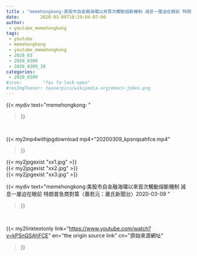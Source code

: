 ```yaml
---
title : "memehongkong:美股市自金融海嘯以來首次觸動熔斷機制 減息一厘迫在眼前 特朗普急商對策〈蕭若元：蕭氏新聞台〉2020-03-09 "
date:        2020-03-09T10:29:04-07:00
author:
 - youtube_memehongkong
tags:
 - youtube
 - memehongkong
 - youtube_memehongkong
 - 2020_03
 - 2020_0309
 - 2020_0309_10
categories:
 - 2020_0309
#icon:        "fas fa-lock-open"
#resImgTeaser: teaserpics/wikipedia.org/emacs-jokes.png
---
```


{{< mydiv text="memehongkong: "
>}}
<br>


{{< my2mp4withjpgdownload mp4="20200309_kpsnqsahfce.mp4"
>}}

{{< my2jpgexist "xx1.jpg" >}}<br>
{{< my2jpgexist "xx2.jpg" >}}<br>
{{< my2jpgexist "xx3.jpg" >}}<br>



{{< mydiv text="memehongkong:美股市自金融海嘯以來首次觸動熔斷機制 減息一厘迫在眼前 特朗普急商對策〈蕭若元：蕭氏新聞台〉2020-03-09 "
>}}
<br>

{{< my2linktextonly link="https://www.youtube.com/watch?v=kPSnQSAhFCE"
en="the origin source link" cn="原始來源網址"
>}}


<br>


